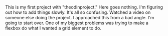 This is my first project with "theodinproject." Here goes nothing. 
I'm figuring out how to add things slowly. It's all so confusing. 
Watched a video on someone else doing the project. I approached this from a bad angle. I'm going to start over.
One of my biggest problems was trying to make a flexbox do what I wanted a grid element to do. 
